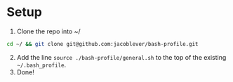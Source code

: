 # Setup

1. Clone the repo into ~/
```sh
cd ~/ && git clone git@github.com:jacoblever/bash-profile.git
```
2. Add the line `source ./bash-profile/general.sh` to the top of the existing `~/.bash_profile`.
3. Done!
